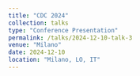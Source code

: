 ```yaml
---
title: "CDC 2024"
collection: talks
type: "Conference Presentation"
permalink: /talks/2024-12-10-talk-3
venue: "Milano"
date: 2024-12-10
location: "Milano, LO, IT"
---
```

